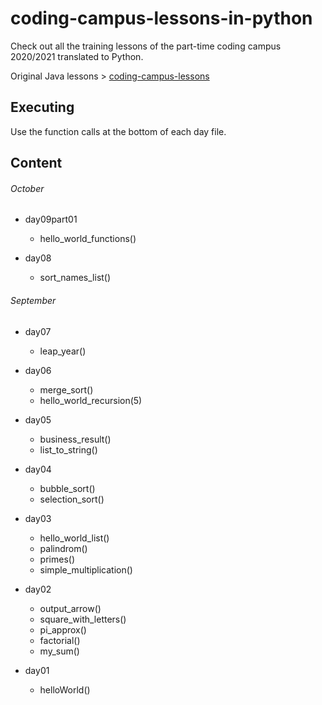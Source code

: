 # coding-campus-lessons-in-python
Check out all the training lessons of the part-time coding campus 2020/2021 translated to Python.

Original Java lessons > [coding-campus-lessons](https://github.com/tiveritz/coding-campus-lessons)

## Executing
Use the function calls at the bottom of each day file.

## Content

###### October
* day09part01
    * hello_world_functions()

* day08
    * sort_names_list()

###### September
* day07
    * leap_year()
* day06
    * merge_sort()
    * hello_world_recursion(5)
    
* day05
    * business_result()
    * list_to_string()

* day04
    * bubble_sort()
    * selection_sort()
* day03
    * hello_world_list()
    * palindrom()
    * primes()
    * simple_multiplication()

* day02
    * output_arrow()
    * square_with_letters()
    * pi_approx()
    * factorial()
    * my_sum()

* day01
    * helloWorld()



